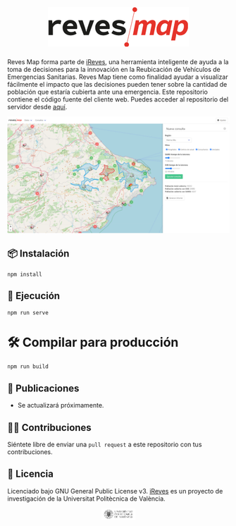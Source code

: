<h1 align="center">
    <br>
    <img src="./public/img/ireves-logo.png" alt="Akira">
</h1>

Reves Map forma parte de [iReves](http://ireves.webs.upv.es/), una herramienta inteligente de ayuda a la toma de decisiones para la innovación en la Reubicación de Vehículos de Emergencias Sanitarias. Reves Map tiene como finalidad ayudar a visualizar fácilmente el impacto que las decisiones pueden tener sobre la cantidad de población que estaría cubierta ante una emergencia. Este repositorio contiene el código fuente del cliente web. Puedes acceder al repositorio del servidor desde [aquí](https://github.com/joancipria/ireves-map-server).

![screenshot](./screenshot.png)

## 📦 Instalación
```
npm install
```

## 🤖 Ejecución
```
npm run serve
```

# 🛠️ Compilar para producción
```
npm run build
```
## 📝 Publicaciones
   
- Se actualizará próximamente.

## 👨‍💻 Contribuciones
Siéntete libre de enviar una `pull request` a este repositorio con tus contribuciones.

## 📜 Licencia
Licenciado bajo GNU General Public License v3. [iReves](http://ireves.webs.upv.es/) es un proyecto de investigación de la Universitat Politècnica de València.
<div align="center">
<img style="width: 15%" title="a title" alt="Alt text" src="https://raw.githubusercontent.com/joancipria/VIHrtualApp-app/master/static/img/logos/upv.jpg">
</div>
